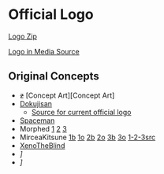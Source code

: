 Official Logo
=============

[Logo Zip](http://dev.xonotic.org/attachments/121/xonotic_logo.zip)

[Logo in Media Source](http://git.xonotic.org/?p=xonotic/mediasource.git;a=tree;f=gfx/logo;hb=HEAD)

Original Concepts
-----------------

-   ~~z~~ [Concept Art][Concept Art]
-   [Dokujisan](http://www.nullgaming.com/stuff/x/)
    -   [Source for current official logo](http://www.nullgaming.com/stuff/x/source)
-   [Spaceman](http://leela.org.uk/xonotic/index.htm)
-   Morphed [1](http://img688.imageshack.us/img688/2221/xonoticlogo9.jpg) [2](http://img708.imageshack.us/img708/8302/xonoticlogo8.jpg) [3](http://www.morphed.planetnexuiz.com/xonotich264v3.mp4)
-   MirceaKitsune [1b](http://dev.xonotic.org/attachments/download/17/logo_idea_5.jpg) [1o](http://dev.xonotic.org/attachments/download/18/logo_idea_7.jpg) [2b](http://dev.xonotic.org/attachments/download/20/logo_idea_8.jpg) [2o](http://dev.xonotic.org/attachments/download/21/logo_idea_9.jpg) [3b](http://dev.xonotic.org/attachments/download/23/logo_idea_10.jpg) [3o](http://dev.xonotic.org/attachments/download/24/logo_idea_11.jpg) [1-2-3src](http://dev.xonotic.org/attachments/download/22/xonotic_logo1_mirceakitsune_v2.psd)
-   [XenoTheBlind](http://xeno.planetnexuiz.com/xeno/xonotic_logo_basic_svg_26.svg)
-   *]*
-   *]*

